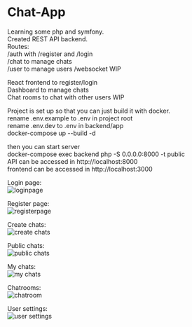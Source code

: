 # Chat-App

Learning some php and symfony.\
Created REST API backend.\
Routes:\
/auth with /register and /login\
/chat to manage chats\
/user to manage users
/websocket WIP

React frontend to register/login\
Dashboard to manage chats\
Chat rooms to chat with other users WIP


Project is set up so that you can just build it with docker.\
rename .env.example to .env in project root\
rename .env.dev to .env in backend/app\
docker-compose up --build -d

then you can start server\
docker-compose exec backend php -S 0.0.0.0:8000 -t public\
API can be accessed in http://localhost:8000 \
frontend can be accessed in http://localhost:3000

Login page:\
![loginpage](https://github.com/user-attachments/assets/c1f28b05-c5e8-417f-9b5d-d7911d3b5f0c)

Register page:\
![registerpage](https://github.com/user-attachments/assets/3d7768c6-c65c-47a5-8fd1-5af389ab54ba)

Create chats:\
![create chats](https://github.com/user-attachments/assets/c3cfe5c9-ae49-4329-ad15-1835981573e3)

Public chats:\
![public chats](https://github.com/user-attachments/assets/4be3e908-cb49-4973-ab08-1bd38aec0819)

My chats:\
![my chats](https://github.com/user-attachments/assets/9c0ad307-13df-425d-907f-b634f2a51073)

Chatrooms:\
![chatroom](https://github.com/user-attachments/assets/e4c4c696-1501-4c66-9b0d-375ad94b397b)

User settings:\
![user settings](https://github.com/user-attachments/assets/14f52b2f-46fb-4322-a144-21b3a4ddeee1)
